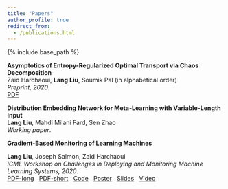 ```yaml
---
title: "Papers"
author_profile: true
redirect_from:
  - /publications.html
---
```


{% include base_path %}

<!-- Leave two spaces at the end -->

**Asymptotics of Entropy-Regularized Optimal Transport via Chaos Decomposition**  
Zaid Harchaoui, **Lang Liu**, Soumik Pal (in alphabetical order)  
*Preprint, 2020*.  
[PDF](https://arxiv.org/abs/2011.08963) &nbsp;

**Distribution Embedding Network for Meta-Learning with Variable-Length Input**  
**Lang Liu**, Mahdi Milani Fard, Sen Zhao  
*Working paper*.

**Gradient-Based Monitoring of Learning Machines**  
<!-- <span style="font-size:0.8em;">
The widespread use of machine learning algorithms calls for automatic change detection algorithms to monitor their behavior over time. As a machine learning algorithm learns from a continuous, possibly evolving, stream of data, it is desirable and often critical to supplement it with a companion change detection algorithm to facilitate its monitoring and control. We present a generic score-based change detection method that can detect a change in any number of (hidden) components of a machine learning model trained via empirical risk minimization. This proposed statistical hypothesis test can be readily implemented for such models designed within a differentiable programming framework. We establish the consistency of the hypothesis test and show how to calibrate it based on our theoretical results. We illustrate the versatility of the approach on additive models, time series models, text topic models, and latent variable models on synthetic and real data.
</span> -->
**Lang Liu**, Joseph Salmon, Zaid Harchaoui  
*ICML Workshop on Challenges in Deploying and Monitoring Machine Learning Systems, 2020*.  
[PDF-long](/files/2020_autotest.pdf) &nbsp; 
[PDF-short](/files/ICML2020_autotest.pdf) &nbsp; 
[Code](https://github.com/langliu95/autodetect.pdf) &nbsp; 
[Poster](/files/IFDS2020kickoff_autotest_poster.pdf) &nbsp; 
[Slides](/files/2020_autotest_slides.pdf) &nbsp; 
[Video](https://slideslive.com/38931677/gradientbased-monitoring-of-learning-machines?ref=account-folder-55868-folders) &nbsp;
<!-- ![Monitoring](/images/monitoring.png) -->
